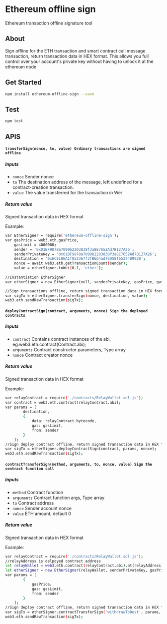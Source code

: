 # Ethereum offline sign
Ethereum transaction offline signature tool

## About
Sign offline for the ETH transaction and smart contract call message transaction, return transaction data in HEX format. This allows you full control over your account's private key without having to unlock it at the ethereum node

## Get Started
```bash
npm install ethereum-offline-sign --save
```
## Test
```bash
npm test
```
## APIS
#### `transferSign(nonce, to, value) Ordinary transactions are signed offline`
##### Inputs
 * `nonce` Sender nonce
 * `to` The destination address of the message, left undefined for a contract-creation transaction.
 * `value` The value transferred for the transaction in Wei
##### Return value
Signed transaction data in HEX format

Example:
```bash
var EtherSigner = require('ethereum-offline-sign');
var gasPrice = web3.eth.gasPrice,
	gasLimit = 4000000;
	sender = '0x01BF9878a7099b2203838f3a8E7652Ad7B127A26';
	senderPrivateKey = '0x01BF9878a7099b2203838f3a8E7652Ad7B127A26';
	destination = '0x6CE18EA1f852367f3fB6b4ad76D58f65374D9920';
    nonce = await web3.eth.getTransactionCount(sender);
    value = etherSigner.toWei(0.1, 'ether');
    
//Instantiation EtherSigner
var etherSigner = new EtherSigner(null, senderPrivateKey, gasPrice, gasLimit);

//Sign transactions offline, return signed transaction data in HEX format
var sigTx = etherSigner.transferSign(nonce, destination, value);
web3.eth.sendRawTransaction(sigTx);
```

#### `deployContractSign(contract, arguments, nonce) Sign the deployed contracts`
##### Inputs
 * `contract` Contains contract instances of the abi, eg:web3.eth.contract(Contract.abi);
 * `arguments` Contract constructor parameters, Type array
 * `nonce` Contract creator nonce
##### Return value
Signed transaction data in HEX format

Example:
```bash
var relayContract = require('./contracts/RelayWallet.sol.js');
var contract = web3.eth.contract(relayContract.abi);
var params = [
        destination, 
        {
            data: relayContract.bytecode,
            gas: gasLimit,
            from: sender
        }
    ];
//Sign deploy contract offline, return signed transaction data in HEX format
var sigTx = etherSigner.deployContractSign(contract, params, nonce);
web3.eth.sendRawTransaction(sigTx);
```

#### `contractTransferSign(method, arguments, to, nonce, value) Sign the contract function call`
##### Inputs
 * `method` Contract function
 * `arguments` Contract function args, Type array
 * `to` Contract address
 * `nonce` Sender account nonce
 * `value` ETH amount, default 0
##### Return value
Signed transaction data in HEX format

Example:
```bash
var relayContract = require('./contracts/RelayWallet.sol.js');
//relayAddress is delpoyed contract address
let relayWallet = web3.eth.contract(relayContract.abi).at(relayAddress);
let etherSigner = new EtherSigner(relayWallet, senderPrivateKey, gasPrice, gasLimit);
var params = [
        {
        	gasPrice，
            gas: gasLimit,
            from: sender
        }
    ];
//Sign deploy contract offline, return signed transaction data in HEX format
var sigTx = etherSigner.contractTransferSign('withdrawToDest', params, relayAddress, nonce, 0);
web3.eth.sendRawTransaction(sigTx);

```










































